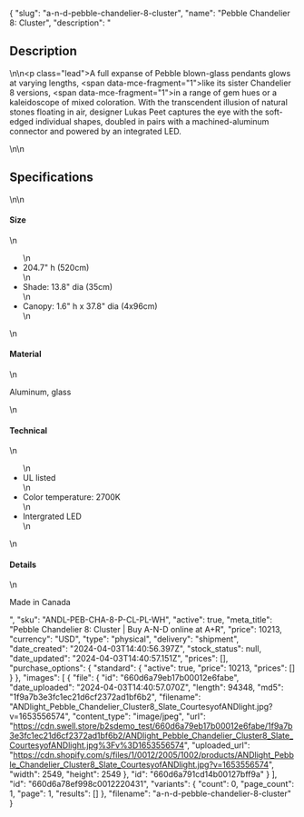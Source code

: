 {
  "slug": "a-n-d-pebble-chandelier-8-cluster",
  "name": "Pebble Chandelier 8: Cluster",
  "description": "<h2>Description</h2>\n<!-- split -->\n<p class=\"lead\">A full expanse of Pebble blown-glass pendants glows at varying lengths, <span data-mce-fragment=\"1\">like its sister Chandelier 8 versions, </span><span data-mce-fragment=\"1\">in a range of gem hues or a kaleidoscope of mixed coloration. With the transcendent illusion of natural stones floating in air, designer Lukas Peet captures the eye with the soft-edged individual shapes, doubled in pairs with a machined-aluminum connector and powered by an integrated LED</span>.</p>\n<!-- split -->\n<h2>Specifications</h2>\n<!-- split -->\n<h4>Size</h4>\n<ul>\n<li>204.7\" h (520cm)</li>\n<li>Shade: 13.8\" dia (35cm)</li>\n<li>Canopy: 1.6\" h x 37.8\" dia (4x96cm)</li>\n</ul>\n<h4>Material</h4>\n<p>Aluminum, glass</p>\n<h4>Technical</h4>\n<ul>\n<li>UL listed</li>\n<li>Color temperature: 2700K</li>\n<li>Intergrated LED</li>\n</ul>\n<h4>Details</h4>\n<p>Made in Canada</p>",
  "sku": "ANDL-PEB-CHA-8-P-CL-PL-WH",
  "active": true,
  "meta_title": "Pebble Chandelier 8: Cluster | Buy A-N-D online at A+R",
  "price": 10213,
  "currency": "USD",
  "type": "physical",
  "delivery": "shipment",
  "date_created": "2024-04-03T14:40:56.397Z",
  "stock_status": null,
  "date_updated": "2024-04-03T14:40:57.151Z",
  "prices": [],
  "purchase_options": {
    "standard": {
      "active": true,
      "price": 10213,
      "prices": []
    }
  },
  "images": [
    {
      "file": {
        "id": "660d6a79eb17b00012e6fabe",
        "date_uploaded": "2024-04-03T14:40:57.070Z",
        "length": 94348,
        "md5": "1f9a7b3e3fc1ec21d6cf2372ad1bf6b2",
        "filename": "ANDlight_Pebble_Chandelier_Cluster8_Slate_CourtesyofANDlight.jpg?v=1653556574",
        "content_type": "image/jpeg",
        "url": "https://cdn.swell.store/b2sdemo_test/660d6a79eb17b00012e6fabe/1f9a7b3e3fc1ec21d6cf2372ad1bf6b2/ANDlight_Pebble_Chandelier_Cluster8_Slate_CourtesyofANDlight.jpg%3Fv%3D1653556574",
        "uploaded_url": "https://cdn.shopify.com/s/files/1/0012/2005/1002/products/ANDlight_Pebble_Chandelier_Cluster8_Slate_CourtesyofANDlight.jpg?v=1653556574",
        "width": 2549,
        "height": 2549
      },
      "id": "660d6a791cd14b00127bff9a"
    }
  ],
  "id": "660d6a78ef998c0012220431",
  "variants": {
    "count": 0,
    "page_count": 1,
    "page": 1,
    "results": []
  },
  "filename": "a-n-d-pebble-chandelier-8-cluster"
}